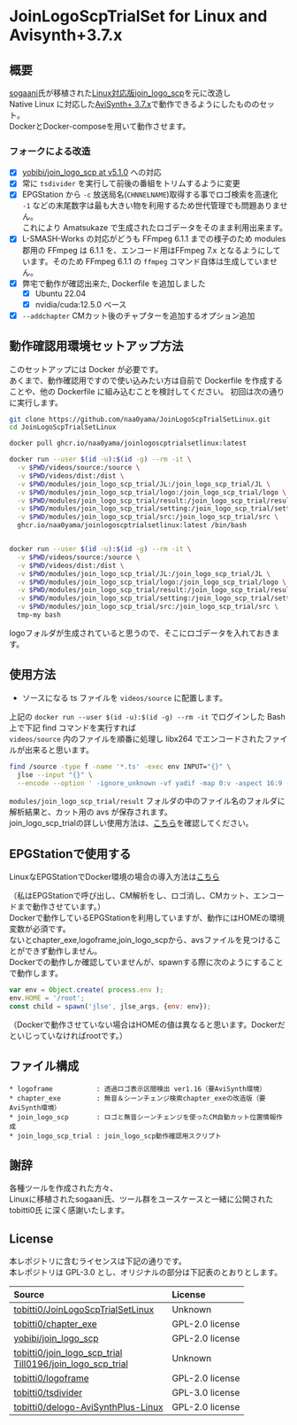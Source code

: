 # JoinLogoScpTrialSet for Linux and Avisynth+3.7.x

## 概要

[sogaani][1]氏が移植された[Linux対応版join_logo_scp][2]を元に改造し  
Native Linux に対応した[AviSynth+ 3.7.x][3]で動作できるようにしたもののセット。  
DockerとDocker-composeを用いて動作させます。  

[1]:https://github.com/sogaani
[2]:https://github.com/sogaani/JoinLogoScp
[3]:https://github.com/AviSynth/AviSynthPlus

### フォークによる改造

- [x] [yobibi/join_logo_scp at v5.1.0](https://github.com/yobibi/join_logo_scp/tree/v5.1.0) への対応
- [x] 常に `tsdivider` を実行して前後の番組をトリムするように変更
- [x] EPGStation から  `-c` 放送局名(`CHNNELNAME`)取得する事でロゴ検索を高速化<br>`-1` などの末尾数字は最も大きい物を利用するため世代管理でも問題ありません。<br>これにより Amatsukaze で生成されたロゴデータをそのまま利用出来ます。
- [x] L-SMASH-Works の対応がどうも FFmpeg 6.1.1 までの様子のため modules 郡用の FFmpeg は 6.1.1 を、エンコード用はFFmpeg 7.x となるようにしています。そのため FFmpeg 6.1.1 の `ffmpeg` コマンド自体は生成していません。
- [x] 弊宅で動作が確認出来た, Dockerfile を追加しました
  - [x] Ubuntu 22.04
  - [x] nvidia/cuda:12.5.0 ベース
- [x] `--addchapter` CMカット後のチャプターを追加するオプション追加

## 動作確認用環境セットアップ方法

このセットアップには Docker が必要です。  
あくまで、動作確認用ですので使い込みたい方は自前で Dockerfile を作成することや、他の Dockerfile に組み込むことを検討してください。
初回は次の通りに実行します。

```bash
git clone https://github.com/naa0yama/JoinLogoScpTrialSetLinux.git
cd JoinLogoScpTrialSetLinux

docker pull ghcr.io/naa0yama/joinlogoscptrialsetlinux:latest

docker run --user $(id -u):$(id -g) --rm -it \
  -v $PWD/videos/source:/source \
  -v $PWD/videos/dist:/dist \
  -v $PWD/modules/join_logo_scp_trial/JL:/join_logo_scp_trial/JL \
  -v $PWD/modules/join_logo_scp_trial/logo:/join_logo_scp_trial/logo \
  -v $PWD/modules/join_logo_scp_trial/result:/join_logo_scp_trial/result \
  -v $PWD/modules/join_logo_scp_trial/setting:/join_logo_scp_trial/setting \
  -v $PWD/modules/join_logo_scp_trial/src:/join_logo_scp_trial/src \
  ghcr.io/naa0yama/joinlogoscptrialsetlinux:latest /bin/bash


docker run --user $(id -u):$(id -g) --rm -it \
  -v $PWD/videos/source:/source \
  -v $PWD/videos/dist:/dist \
  -v $PWD/modules/join_logo_scp_trial/JL:/join_logo_scp_trial/JL \
  -v $PWD/modules/join_logo_scp_trial/logo:/join_logo_scp_trial/logo \
  -v $PWD/modules/join_logo_scp_trial/result:/join_logo_scp_trial/result \
  -v $PWD/modules/join_logo_scp_trial/setting:/join_logo_scp_trial/setting \
  -v $PWD/modules/join_logo_scp_trial/src:/join_logo_scp_trial/src \
  tmp-my bash

```

logoフォルダが生成されていると思うので、そこにロゴデータを入れておきます。

## 使用方法

- ソースになる ts ファイルを `videos/source` に配置します。

上記の `docker run --user $(id -u):$(id -g) --rm -it` でログインした Bash 上で下記 find コマンドを実行すれば  
`videos/source` 内のファイルを順番に処理し libx264 でエンコードされたファイルが出来ると思います。

```bash
find /source -type f -name '*.ts' -exec env INPUT="{}" \
  jlse --input "{}" \
  --encode --option ' -ignore_unknown -vf yadif -map 0:v -aspect 16:9 -c:v libx264 -preset veryfast -movflags faststart -f mp4 -map 0:a -c:a aac -bsf:a aac_adtstoasc' \;

```

`modules/join_logo_scp_trial/result` フォルダの中のファイル名のフォルダに解析結果と、カット用の avs が保存されます。  
join_logo_scp_trialの詳しい使用方法は、[こちら][5]を確認してください。

[5]:https://github.com/tobitti0/join_logo_scp_trial/blob/master/README.md

## EPGStationで使用する

LinuxなEPGStationでDocker環境の場合の導入方法は[こちら][6]

[6]:https://tobitti.net/blog/Ubuntu-EPGStation-JoinLogoScpTrial/

（私はEPGStationで呼び出し、CM解析をし、ロゴ消し、CMカット、エンコードまで動作させています。）  
Dockerで動作しているEPGStationを利用していますが、動作にはHOMEの環境変数が必須です。  
ないとchapter_exe,logoframe,join_logo_scpから、avsファイルを見つけることができず動作しません。  
Dockerでの動作しか確認していませんが、spawnする際に次のようにすることで動作します。  

```js
var env = Object.create( process.env );
env.HOME = '/root';
const child = spawn('jlse', jlse_args, {env: env});

```

（Dockerで動作させていない場合はHOMEの値は異なると思います。Dockerだといじっていなければrootです。）

## ファイル構成

```text
* logoframe           : 透過ロゴ表示区間検出 ver1.16（要AviSynth環境）
* chapter_exe         : 無音＆シーンチェンジ検索chapter_exeの改造版（要AviSynth環境）
* join_logo_scp       : ロゴと無音シーンチェンジを使ったCM自動カット位置情報作成
* join_logo_scp_trial : join_logo_scp動作確認用スクリプト

```

## 謝辞

各種ツールを作成された方々、  
Linuxに移植されたsogaani氏、ツール群をユースケースと一緒に公開された tobitti0氏
に深く感謝いたします。

## License

本レポジトリに含むライセンスは下記の通りです。  
本レポジトリは GPL-3.0 とし、オリジナルの部分は下記表のとおりとします。

| Source                                                                   | License         |
| :----------------------------------------------------------------------- | :-------------- |
| [tobitti0/JoinLogoScpTrialSetLinux][7]                                   | Unknown         |
| [tobitti0/chapter_exe][8]                                                | GPL-2.0 license |
| [yobibi/join_logo_scp][9]                                                | GPL-2.0 license |
| [tobitti0/join_logo_scp_trial][10]<br>[Till0196/join_logo_scp_trial][14] | Unknown         |
| [tobitti0/logoframe][11]                                                 | GPL-2.0 license |
| [tobitti0/tsdivider][12]                                                 | GPL-3.0 license |
| [tobitti0/delogo-AviSynthPlus-Linux][13]                                 | GPL-2.0 license |

[7]:https://github.com/tobitti0/JoinLogoScpTrialSetLinux
[8]:https://github.com/tobitti0/chapter_exe
[9]:https://github.com/yobibi/join_logo_scp
[10]:https://github.com/tobitti0/join_logo_scp_trial
[11]:https://github.com/tobitti0/logoframe
[12]:https://github.com/tobitti0/tsdivider
[13]:https://github.com/tobitti0/delogo-AviSynthPlus-Linux
[14]:https://github.com/Till0196/join_logo_scp_trial
